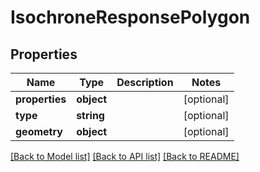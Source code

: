 # IsochroneResponsePolygon

## Properties
Name | Type | Description | Notes
------------ | ------------- | ------------- | -------------
**properties** | **object** |  | [optional] 
**type** | **string** |  | [optional] 
**geometry** | **object** |  | [optional] 

[[Back to Model list]](../README.md#documentation-for-models) [[Back to API list]](../README.md#documentation-for-api-endpoints) [[Back to README]](../README.md)


